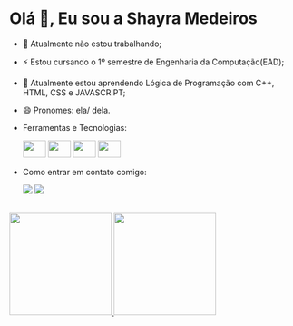 # Olá 👋, Eu sou a Shayra Medeiros

- 🔭 Atualmente não estou trabalhando;
- ⚡ Estou cursando o 1º semestre de Engenharia da Computação(EAD);
- 🌱 Atualmente estou aprendendo Lógica de Programação com C++, HTML, CSS e JAVASCRIPT;       
- 😄 Pronomes: ela/ dela.
- Ferramentas e Tecnologias:
  <div>
    <img width="40" height="30" src="https://cdn.jsdelivr.net/gh/devicons/devicon/icons/html5/html5-original.svg" />
    <img width="40" height="30" src="https://cdn.jsdelivr.net/gh/devicons/devicon/icons/css3/css3-original.svg" />
    <img width="40" height="30" src="https://cdn.jsdelivr.net/gh/devicons/devicon/icons/javascript/javascript-original.svg" />    
    <img width="40" height="30" src="https://cdn.jsdelivr.net/gh/devicons/devicon/icons/git/git-original.svg" />          
  </div>      

- Como entrar em contato comigo:
  <div><a href="https://www.linkedin.com/in/seu-usuário-linkedln-aqui" target="_blank"><img loading="lazy" src="https://img.shields.io/badge/-LinkedIn-%230077B5?style=for-the-badge&logo=linkedin&logoColor=white" target="_blank"></a>
    <a href = "mailto:shayro56@gmail.com"><img loading="lazy" src="https://img.shields.io/badge/Gmail-D14836?style=for-the-badge&logo=gmail&logoColor=white" target="_blank"></a>
  </div><br>
 <div>
<a href="https://github.com/seu-usuário-aqui">
<img loading="lazy" height="180em" src="https://github-readme-stats.vercel.app/api/top-langs/?username=Shay35&layout=compact&langs_count=7&theme=dracula"/>
<img loading="lazy" height="180em" src="https://github-readme-stats.vercel.app/api?username=Shay35&show_icons=true&theme=dracula&include_all_commits=true&count_private=true"/>
</div>
